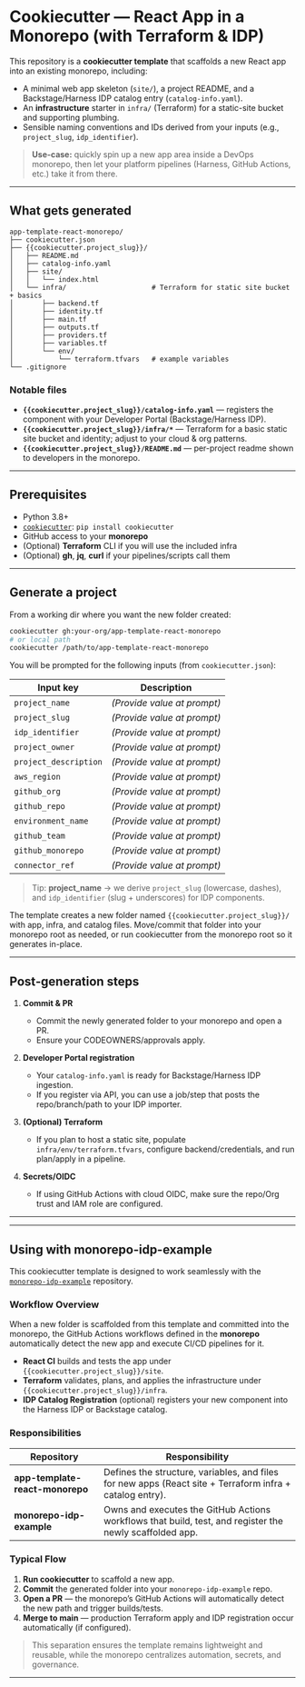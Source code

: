 # Cookiecutter — React App in a Monorepo (with Terraform & IDP)
This repository is a **cookiecutter template** that scaffolds a new React app into an existing monorepo, including:
- A minimal web app skeleton (`site/`), a project README, and a Backstage/Harness IDP catalog entry (`catalog-info.yaml`).
- An **infrastructure** starter in `infra/` (Terraform) for a static-site bucket and supporting plumbing.
- Sensible naming conventions and IDs derived from your inputs (e.g., `project_slug`, `idp_identifier`).

> **Use-case:** quickly spin up a new app area inside a DevOps monorepo, then let your platform pipelines (Harness, GitHub Actions, etc.) take it from there.

---

## What gets generated

```
app-template-react-monorepo/
├── cookiecutter.json
├── {{cookiecutter.project_slug}}/
│   ├── README.md
│   ├── catalog-info.yaml
│   ├── site/
│   │   └── index.html
│   └── infra/                     # Terraform for static site bucket + basics
│       ├── backend.tf
│       ├── identity.tf
│       ├── main.tf
│       ├── outputs.tf
│       ├── providers.tf
│       ├── variables.tf
│       └── env/
│           └── terraform.tfvars   # example variables
└── .gitignore

```

### Notable files
- **`{{cookiecutter.project_slug}}/catalog-info.yaml`** — registers the component with your Developer Portal (Backstage/Harness IDP).
- **`{{cookiecutter.project_slug}}/infra/*`** — Terraform for a basic static site bucket and identity; adjust to your cloud & org patterns.
- **`{{cookiecutter.project_slug}}/README.md`** — per-project readme shown to developers in the monorepo.

---

## Prerequisites

- Python 3.8+
- [`cookiecutter`](https://cookiecutter.readthedocs.io/en/latest/): `pip install cookiecutter`
- GitHub access to your **monorepo**
- (Optional) **Terraform** CLI if you will use the included infra
- (Optional) **gh**, **jq**, **curl** if your pipelines/scripts call them

---

## Generate a project

From a working dir where you want the new folder created:
```bash
cookiecutter gh:your-org/app-template-react-monorepo
# or local path
cookiecutter /path/to/app-template-react-monorepo
```

You will be prompted for the following inputs (from `cookiecutter.json`):

| Input key | Description |
|---|---|
| `project_name` | *(Provide value at prompt)* |
| `project_slug` | *(Provide value at prompt)* |
| `idp_identifier` | *(Provide value at prompt)* |
| `project_owner` | *(Provide value at prompt)* |
| `project_description` | *(Provide value at prompt)* |
| `aws_region` | *(Provide value at prompt)* |
| `github_org` | *(Provide value at prompt)* |
| `github_repo` | *(Provide value at prompt)* |
| `environment_name` | *(Provide value at prompt)* |
| `github_team` | *(Provide value at prompt)* |
| `github_monorepo` | *(Provide value at prompt)* |
| `connector_ref` | *(Provide value at prompt)* |

> Tip: **project_name** → we derive `project_slug` (lowercase, dashes), and `idp_identifier` (slug + underscores) for IDP components.

The template creates a new folder named `{{cookiecutter.project_slug}}/` with app, infra, and catalog files. Move/commit that folder into your monorepo root as needed, or run cookiecutter from the monorepo root so it generates in-place.

---

## Post‑generation steps

1. **Commit & PR**
   - Commit the newly generated folder to your monorepo and open a PR.
   - Ensure your CODEOWNERS/approvals apply.

2. **Developer Portal registration**
   - Your `catalog-info.yaml` is ready for Backstage/Harness IDP ingestion.
   - If you register via API, you can use a job/step that posts the repo/branch/path to your IDP importer.

3. **(Optional) Terraform**
   - If you plan to host a static site, populate `infra/env/terraform.tfvars`, configure backend/credentials, and run plan/apply in a pipeline.

4. **Secrets/OIDC**
   - If using GitHub Actions with cloud OIDC, make sure the repo/Org trust and IAM role are configured.

---


---

## Using with monorepo-idp-example

This cookiecutter template is designed to work seamlessly with the
[`monorepo-idp-example`](https://github.com/harness-idp-sandbox/monorepo-idp-example) repository.

### Workflow Overview

When a new folder is scaffolded from this template and committed into
the monorepo, the GitHub Actions workflows defined in the **monorepo**
automatically detect the new app and execute CI/CD pipelines for it.

- **React CI** builds and tests the app under `{{cookiecutter.project_slug}}/site`.
- **Terraform** validates, plans, and applies the infrastructure under
  `{{cookiecutter.project_slug}}/infra`.
- **IDP Catalog Registration** (optional) registers your new component
  into the Harness IDP or Backstage catalog.

### Responsibilities

| Repository | Responsibility |
|-------------|----------------|
| **app-template-react-monorepo** | Defines the structure, variables, and files for new apps (React site + Terraform infra + catalog entry). |
| **monorepo-idp-example** | Owns and executes the GitHub Actions workflows that build, test, and register the newly scaffolded app. |

### Typical Flow

1. **Run cookiecutter** to scaffold a new app.
2. **Commit** the generated folder into your `monorepo-idp-example` repo.
3. **Open a PR** — the monorepo’s GitHub Actions will automatically detect the new path and trigger builds/tests.
4. **Merge to main** — production Terraform apply and IDP registration occur automatically (if configured).

> This separation ensures the template remains lightweight and reusable,
> while the monorepo centralizes automation, secrets, and governance.

---
